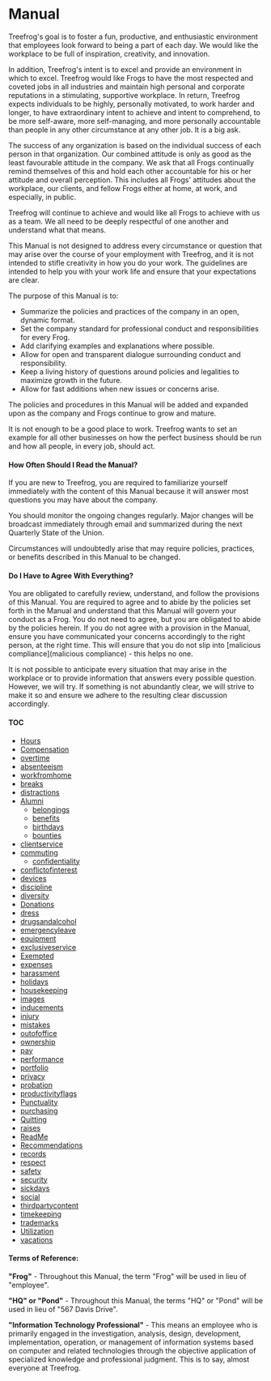 # Manual

Treefrog's goal is to foster a fun, productive, and enthusiastic environment that employees look forward to being a part of each day. We would like the workplace to be full of inspiration, creativity, and innovation.

In addition, Treefrog's intent is to excel and provide an environment in which to excel. Treefrog would like Frogs to have the most respected and coveted jobs in all industries and maintain high personal and corporate reputations in a stimulating, supportive workplace. In return, Treefrog expects individuals to be highly, personally motivated, to work harder and longer, to have extraordinary intent to achieve and intent to comprehend, to be more self-aware, more self-managing, and more personally accountable than people in any other circumstance at any other job. It is a big ask.

The success of any organization is based on the individual success of each person in that organization. Our combined attitude is only as good as the least favourable attitude in the company. We ask that all Frogs continually remind themselves of this and hold each other accountable for his or her attitude and overall perception. This includes all Frogs' attitudes about the workplace, our clients, and fellow Frogs either at home, at work, and especially, in public.

Treefrog will continue to achieve and would like all Frogs to achieve with us as a team. We all need to be deeply respectful of one another and understand what that means.

This Manual is not designed to address every circumstance or question that may arise over the course of your employment with Treefrog, and it is not intended to stifle creativity in how you do your work. The guidelines are intended to help you with your work life and ensure that your expectations are clear.

The purpose of this Manual is to:

- Summarize the policies and practices of the company in an open, dynamic format.
- Set the company standard for professional conduct and responsibilities for every Frog.
- Add clarifying examples and explanations where possible.
- Allow for open and transparent dialogue surrounding conduct and responsibility.
- Keep a living history of questions around policies and legalities to maximize growth in the future.
- Allow for fast additions when new issues or concerns arise.

The policies and procedures in this Manual will be added and expanded upon as the company and Frogs continue to grow and mature.

It is not enough to be a good place to work. Treefrog wants to set an example for all other businesses on how the perfect business should be run and how all people, in every job, should act.

#### How Often Should I Read the Manual?

If you are new to Treefrog, you are required to familiarize yourself immediately with the content of this Manual because it will answer most questions you may have about the company.

You should monitor the ongoing changes regularly. Major changes will be broadcast immediately through email and summarized during the next Quarterly State of the Union.

Circumstances will undoubtedly arise that may require policies, practices, or benefits described in this Manual to be changed.

#### Do I Have to Agree With Everything?

You are obligated to carefully review, understand, and follow the provisions of this Manual. You are required to agree and to abide by the policies set forth in the Manual and understand that this Manual will govern your conduct as a Frog. You do not need to agree, but you are obligated to abide by the policies herein. If you do not agree with a provision in the Manual, ensure you have communicated your concerns accordingly to the right person, at the right time. This will ensure that you do not slip into [malicious compliance](malicious compliance) - this helps no one.

It is not possible to anticipate every situation that may arise in the workplace or to provide information that answers every possible question. However, we will try. If something is not abundantly clear, we will strive to make it so and ensure we adhere to the resulting clear discussion accordingly.

#### TOC

* [Hours](Manual/hours.md)
 * [Compensation](Manual/Compensation.md)
 * [overtime](Manual/overtime.md)
 * [absenteeism](Manual/absenteeism.md)
 * [workfromhome](Manual/workfromhome.md)
 * [breaks](Manual/breaks.md)
 * [distractions](Manual/distractions.md)
* [Alumni](Manual/Alumni.md)
	* [belongings](Manual/belongings.md)
	* [benefits](Manual/benefits.md)
	* [birthdays](Manual/birthdays.md)
	* [bounties](Manual/bounties.md)
* [clientservice](Manual/clientservice.md)
* [commuting](Manual/commuting.md)
	* [confidentiality](Manual/confidentiality.md)
* [conflictofinterest](Manual/conflictofinterest.md)
* [devices](Manual/devices.md)
 * [discipline](Manual/discipline.md)
* [diversity](Manual/diversity.md)
 * [Donations](Manual/Donations.md)
 * [dress](Manual/dress.md)
 * [drugsandalcohol](Manual/drugsandalcohol.md)
* [emergencyleave](Manual/emergencyleave.md)
* [equipment](Manual/equipment.md)
* [exclusiveservice](Manual/exclusiveservice.md)
* [Exempted](Manual/Exempted.md)
* [expenses](Manual/expenses.md)
* [harassment](Manual/harassment.md)
* [holidays](Manual/holidays.md)
* [housekeeping](Manual/housekeeping.md)
* [images](Manual/images.md)
* [inducements](Manual/inducements.md)
* [injury](Manual/injury.md)
* [mistakes](Manual/mistakes.md)
* [outofoffice](Manual/outofoffice.md)
* [ownership](Manual/ownership.md)
* [pay](Manual/pay.md)
* [performance](Manual/performance.md)
* [portfolio](Manual/portfolio.md)
* [privacy](Manual/privacy.md)
* [probation](Manual/probation.md)
* [productivityflags](Manual/productivityflags.md)
* [Punctuality](Manual/Punctuality.md)
* [purchasing](Manual/purchasing.md)
* [Quitting](Manual/Quitting.md)
* [raises](Manual/raises.md)
* [ReadMe](Manual/ReadMe.md)
* [Recommendations](Manual/Recommendations.md)
* [records](Manual/records.md)
* [respect](Manual/respect.md)
* [safety](Manual/safety.md)
* [security](Manual/security.md)
* [sickdays](Manual/sickdays.md)
* [social](Manual/social.md)
* [thirdpartycontent](Manual/thirdpartycontent.md)
* [timekeeping](Manual/timekeeping.md)
* [trademarks](Manual/trademarks.md)
* [Utilization](Manual/Utilization.md)
* [vacations](Manual/vacations.md)


#### Terms of Reference:

**"Frog"** - Throughout this Manual, the term "Frog" will be used in lieu of "employee".

**"HQ" or "Pond"** - Throughout this Manual, the terms "HQ" or "Pond" will be used in lieu of "567 Davis Drive".

**"Information Technology Professional"** - This means an employee who is primarily engaged in the investigation, analysis, design, development, implementation, operation, or management of information systems based on computer and related technologies through the objective application of specialized knowledge and professional judgment. This is to say, almost everyone at Treefrog.


